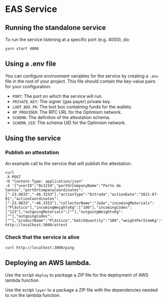 # EAS Service

## Running the standalone service

To run the service listening at a specific port (e.g. 4000), do:

```
yarn start 4000
```

## Using a .env file

You can configure environment variables for the service by creating a `.env` file in the root of your project. This file should contain the key-value pairs for your configuration:

- `PORT`: The port on which the service will run.
- `PRIVATE_KEY`: The signer (gas payer) private key.
- `LOOT_BOX_PK`: The loot box containing funds for the wallets.
- `OP_PROVIDER`: The RPC URL for the Optimism network.
- `SCHEMA`: The definiton of the attestation schema.
- `SCHEMA_UID`: The schema UID for the Optimism network.

## Using the service

### Publish an attestation

An example call to the service that will publish the attestation.

```
curl
-X POST
-H "Content-Type: application/json"
-d '{"userID":"0x1234","portOrCompanyName":"Porto de Santos","portOrCompanyCoordinates":["-23.9833","-46.3333"],"actionType":"Entrada","actionDate":"2021-07-01","actionCoordinates":["-23.9833","-46.3333"],"collectorName":"João","incomingMaterials":["Plástico"],"incomingWeightsKg":["100"],"incomingCodes":["123"],"outgoingMaterials":[""],"outgoingWeightsKg":[""],"outgoingCodes":[""],"productName":"Plástico","batchQuantity":"100","weightPerItemKg":"1"}'
http://localhost:3000/attest
```

### Check that the service is alive

```
curl http://localhost:3000/ping
```

## Deploying an AWS lambda.

Use the script `deploy` to package a ZIP file for the deployment of AWS lambda function.

Use the script `layer` to a package a ZIP file with the dependencies needed to run the lambda function.
